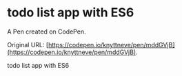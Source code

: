 # todo list app with ES6

A Pen created on CodePen.

Original URL: [https://codepen.io/knyttneve/pen/mddGVjB](https://codepen.io/knyttneve/pen/mddGVjB).

todo list app with ES6